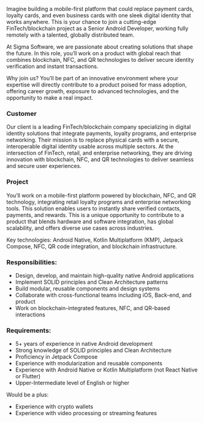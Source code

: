 Imagine building a mobile-first platform that could replace payment cards,
loyalty cards, and even business cards with one sleek digital identity that
works anywhere. This is your chance to join a cutting-edge FinTech/blockchain
project as a Senior Android Developer, working fully remotely with a talented,
globally distributed team.

At Sigma Software, we are passionate about creating solutions that shape the
future. In this role, you’ll work on a product with global reach that combines
blockchain, NFC, and QR technologies to deliver secure identity verification
and instant transactions.

Why join us? You’ll be part of an innovative environment where your expertise
will directly contribute to a product poised for mass adoption, offering
career growth, exposure to advanced technologies, and the opportunity to make
a real impact.

### Customer

Our client is a leading FinTech/blockchain company specializing in digital
identity solutions that integrate payments, loyalty programs, and enterprise
networking. Their mission is to replace physical cards with a secure,
interoperable digital identity usable across multiple sectors. At the
intersection of FinTech, retail, and enterprise networking, they are driving
innovation with blockchain, NFC, and QR technologies to deliver seamless and
secure user experiences.

### Project

You’ll work on a mobile-first platform powered by blockchain, NFC, and QR
technology, integrating retail loyalty programs and enterprise networking
tools. This solution enables users to instantly share verified contacts,
payments, and rewards. This is a unique opportunity to contribute to a product
that blends hardware and software integration, has global scalability, and
offers diverse use cases across industries.

Key technologies: Android Native, Kotlin Multiplatform (KMP), Jetpack Compose,
NFC, QR code integration, and blockchain infrastructure.

### **Responsibilities:**

  * Design, develop, and maintain high-quality native Android applications
  * Implement SOLID principles and Clean Architecture patterns
  * Build modular, reusable components and design systems
  * Collaborate with cross-functional teams including iOS, Back-end, and product
  * Work on blockchain-integrated features, NFC, and QR-based interactions

### Requirements:

  * 5+ years of experience in native Android development
  * Strong knowledge of SOLID principles and Clean Architecture
  * Proficiency in Jetpack Compose
  * Experience with modularization and reusable components
  * Experience with Android Native or Kotlin Multiplatform (not React Native or Flutter)
  * Upper-Intermediate level of English or higher

Would be a plus:

  * Experience with crypto wallets
  * Experience with video processing or streaming features